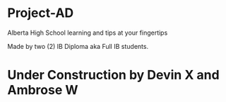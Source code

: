 # Project-AD
Alberta High School learning and tips at your fingertips

Made by two (2) IB Diploma aka Full IB students.
# Under Construction by Devin X and Ambrose W

